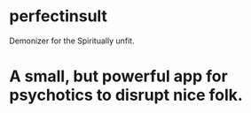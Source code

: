 # perfectinsult
Demonizer for the Spiritually unfit.
# A small, but powerful app for psychotics to disrupt nice folk.

